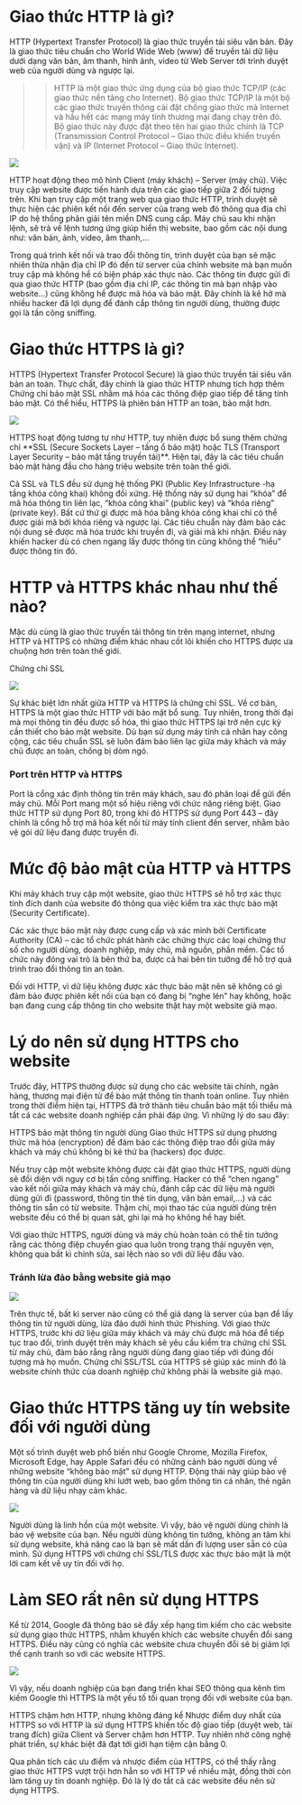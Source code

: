 # Giao thức HTTP là gì?
HTTP (Hypertext Transfer Protocol) là giao thức truyền tải siêu văn bản. Đây là giao thức tiêu chuẩn cho World Wide Web (www) để truyền tải dữ liệu dưới dạng văn bản, âm thanh, hình ảnh, video từ Web Server tới trình duyệt web của người dùng và ngược lại.

>>HTTP là một giao thức ứng dụng của bộ giao thức TCP/IP (các giao thức nền tảng cho Internet). Bộ giao thức TCP/IP là một bộ các giao thức truyền thông cài đặt chồng giao thức mà Internet và hầu hết các mạng máy tính thương mại đang chạy trên đó. Bộ giao thức này được đặt theo tên hai giao thức chính là TCP (Transmission Control Protocol – Giao thức điều khiển truyền vận) và IP (Internet Protocol – Giao thức Internet).
<p>
  <img src="https://s.cystack.net/resource/home/content/15183058/http-hoat-dong-nhu-the-nao-1024x458.png">
  </p>
  HTTP hoạt động theo mô hình Client (máy khách) – Server (máy chủ). Việc truy cập website được tiến hành dựa trên các giao tiếp giữa 2 đối tượng trên. Khi bạn truy cập một trang web qua giao thức HTTP, trình duyệt sẽ thực hiện các phiên kết nối đến server của trang web đó thông qua địa chỉ IP do hệ thống phân giải tên miền DNS cung cấp. Máy chủ sau khi nhận lệnh, sẽ trả về lệnh tương ứng giúp hiển thị website, bao gồm các nội dung như: văn bản, ảnh, video, âm thanh,…

Trong quá trình kết nối và trao đổi thông tin, trình duyệt của bạn sẽ mặc nhiên thừa nhận địa chỉ IP đó đến từ server của chính website mà bạn muốn truy cập mà không hề có biện pháp xác thực nào. Các thông tin được gửi đi qua giao thức HTTP (bao gồm địa chỉ IP, các thông tin mà bạn nhập vào website…) cũng không hề được mã hóa và bảo mật. Đây chính là kẽ hở mà nhiều hacker đã lợi dụng để đánh cắp thông tin người dùng, thường được gọi là tấn công sniffing.

# Giao thức HTTPS là gì?
HTTPS (Hypertext Transfer Protocol Secure) là giao thức truyền tải siêu văn bản an toàn. Thực chất, đây chính là giao thức HTTP nhưng tích hợp thêm Chứng chỉ bảo mật SSL nhằm mã hóa các thông điệp giao tiếp để tăng tính bảo mật. Có thể hiểu, HTTPS là phiên bản HTTP an toàn, bảo mật hơn.
<p>
  <img src="https://s.cystack.net/resource/home/content/17163019/Giao-th%E1%BB%A9c-HTTPS-01-1024x483.png">
  </p>
  HTTPS hoạt động tương tự như HTTP, tuy nhiên được bổ sung thêm chứng chỉ **SSL (Secure Sockets Layer – tầng ổ bảo mật) hoặc TLS (Transport Layer Security – bảo mật tầng truyền tải)**. Hiện tại, đây là các tiêu chuẩn bảo mật hàng đầu cho hàng triệu website trên toàn thế giới.

Cả SSL và TLS đều sử dụng hệ thống PKI (Public Key Infrastructure -hạ tầng khóa công khai) không đối xứng. Hệ thống này sử dụng hai “khóa” để mã hóa thông tin liên lạc, “khóa công khai” (public key) và “khóa riêng” (private key). Bất cứ thứ gì được mã hóa bằng khóa công khai chỉ có thể được giải mã bởi khóa riêng và ngược lại. Các tiêu chuẩn này đảm bảo các nội dung sẽ được mã hóa trước khi truyền đi, và giải mã khi nhận. Điều này khiến hacker dù có chen ngang lấy được thông tin cũng không thể “hiểu” được thông tin đó.

# HTTP và HTTPS khác nhau như thế nào?
Mặc dù cùng là giao thức truyền tải thông tin trên mạng internet, nhưng HTTP và HTTPS có những điểm khác nhau cốt lõi khiến cho HTTPS được ưa chuộng hơn trên toàn thế giới.

Chứng chỉ SSL
<p>
  <img src="https://s.cystack.net/resource/home/content/15151115/http-ssl-https-1024x371.jpeg">
  </p>
  Sự khác biệt lớn nhất giữa HTTP và HTTPS là chứng chỉ SSL. Về cơ bản, HTTPS là một giao thức HTTP với bảo mật bổ sung. Tuy nhiên, trong thời đại mà mọi thông tin đều được số hóa, thì giao thức HTTPS lại trở nên cực kỳ cần thiết cho bảo mật website. Dù bạn sử dụng máy tính cá nhân hay công cộng, các tiêu chuẩn SSL sẽ luôn đảm bảo liên lạc giữa máy khách và máy chủ được an toàn, chống bị dòm ngó.

### Port trên HTTP và HTTPS
Port là cổng xác định thông tin trên máy khách, sau đó phân loại để gửi đến máy chủ. Mỗi Port mang một số hiệu riêng với chức năng riêng biệt. Giao thức HTTP sử dụng Port 80, trong khi đó HTTPS sử dụng Port 443 – đây chính là cổng hỗ trợ mã hóa kết nối từ máy tính client đến server, nhằm bảo vệ gói dữ liệu đang được truyền đi.

# Mức độ bảo mật của HTTP và HTTPS
Khi máy khách truy cập một website, giao thức HTTPS sẽ hỗ trợ xác thực tính đích danh của website đó thông qua việc kiểm tra xác thực bảo mật (Security Certificate).

Các xác thực bảo mật này được cung cấp và xác minh bởi Certificate Authority (CA) – các tổ chức phát hành các chứng thực các loại chứng thư số cho người dùng, doanh nghiệp, máy chủ, mã nguồn, phần mềm. Các tổ chức này đóng vai trò là bên thứ ba, được cả hai bên tin tưởng để hỗ trợ quá trình trao đổi thông tin an toàn.

Đối với HTTP, vì dữ liệu không được xác thực bảo mật nên sẽ không có gì đảm bảo được phiên kết nối của bạn có đang bị “nghe lén” hay không, hoặc bạn đang cung cấp thông tin cho website thật hay một website giả mạo.

# Lý do nên sử dụng HTTPS cho website
Trước đây, HTTPS thường được sử dụng cho các website tài chính, ngân hàng, thương mại điện tử để bảo mật thông tin thanh toán online. Tuy nhiên trong thời điểm hiện tại, HTTPS đã trở thành tiêu chuẩn bảo mật tối thiểu mà tất cả các website doanh nghiệp cần phải đáp ứng. Vì những lý do sau đây:

HTTPS bảo mật thông tin người dùng
Giao thức HTTPS sử dụng phương thức mã hóa (encryption) để đảm bảo các thông điệp trao đổi giữa máy khách và máy chủ không bị kẻ thứ ba (hackers) đọc được.

Nếu truy cập một website không được cài đặt giao thức HTTPS, người dùng sẽ đối diện với nguy cơ bị tấn công sniffing. Hacker có thể “chen ngang” vào kết nối giữa máy khách và máy chủ, đánh cắp các dữ liệu mà người dùng gửi đi (password, thông tin thẻ tín dụng, văn bản email,…) và các thông tin sẵn có từ website. Thậm chí, mọi thao tác của người dùng trên website đều có thể bị quan sát, ghi lại mà họ không hề hay biết.

Với giao thức HTTPS, người dùng và máy chủ hoàn toàn có thể tin tưởng rằng các thông điệp chuyển giao qua luôn trong trạng thái nguyên vẹn, không qua bất kì chỉnh sửa, sai lệch nào so với dữ liệu đầu vào.

### Tránh lừa đảo bằng website giả mạo
  <p>
  <img src="https://s.cystack.net/resource/home/content/15161659/website-gia-mao.png">
  </p>
  Trên thực tế, bất kì server nào cũng có thể giả dạng là server của bạn để lấy thông tin từ người dùng, lừa đảo dưới hình thức Phishing. Với giao thức HTTPS, trước khi dữ liệu giữa máy khách và máy chủ được mã hóa để tiếp tục trao đổi, trình duyệt trên máy khách sẽ yêu cầu kiểm tra chứng chỉ SSL từ máy chủ, đảm bảo rằng rằng người dùng đang giao tiếp với đúng đối tượng mà họ muốn. Chứng chỉ SSL/TSL của HTTPS sẽ giúp xác minh đó là website chính thức của doanh nghiệp chứ không phải là website giả mạo.

# Giao thức HTTPS tăng uy tín website đối với người dùng
Một số trình duyệt web phổ biến như Google Chrome, Mozilla Firefox, Microsoft Edge, hay Apple Safari đều có những cảnh báo người dùng về những website “không bảo mật” sử dụng HTTP. Động thái này giúp bảo vệ thông tin của người dùng khi lướt web, bao gồm thông tin cá nhân, thẻ ngân hàng và dữ liệu nhạy cảm khác.
  <p>
  <img src="https://s.cystack.net/resource/home/content/14170341/canh-bao-http-khong-bao-mat-1024x539.png">
  </p>
  Người dùng là linh hồn của một website. Vì vậy, bảo vệ người dùng chính là bảo vệ website của bạn. Nếu người dùng không tin tưởng, không an tâm khi sử dụng website, khả năng cao là bạn sẽ mất dần đi lượng user sẵn có của mình. Sử dụng HTTPS với chứng chỉ SSL/TLS được xác thực bảo mật là một lời cam kết về uy tín đối với họ.

# Làm SEO rất nên sử dụng HTTPS
Kể từ 2014, Google đã thông báo sẽ đẩy xếp hạng tìm kiếm cho các website sử dụng giao thức HTTPS, nhằm khuyến khích các website chuyển đổi sang HTTPS. Điều này cũng có nghĩa các website chưa chuyển đổi sẽ bị giảm lợi thế cạnh tranh so với các website HTTPS.
  <p>
  <img src="https://s.cystack.net/resource/home/content/15161754/https-co-loi-seo.jpg">
  </p>
Vì vậy, nếu doanh nghiệp của bạn đang triển khai SEO thông qua kênh tìm kiếm Google thì HTTPS là một yếu tố tối quan trọng đối với website của bạn.

HTTPS chậm hơn HTTP, nhưng không đáng kể
Nhược điểm duy nhất của HTTPS so với HTTP là sử dụng HTTPS khiến tốc độ giao tiếp (duyệt web, tải trang đích) giữa Client và Server chậm hơn HTTP. Tuy nhiên nhờ công nghệ phát triển, sự khác biệt đã đạt tới giới hạn tiệm cận bằng 0.

Qua phân tích các ưu điểm và nhược điểm của HTTPS, có thể thấy rằng giao thức HTTPS vượt trội hơn hẳn so với HTTP về nhiều mặt, đồng thời còn làm tăng uy tín doanh nghiệp. Đó là lý do tất cả các website đều nên sử dụng HTTPS.
